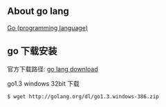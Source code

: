 ## About go lang

[Go (programming language)](http://en.wikipedia.org/wiki/Go_(programming_language))

## go 下载安装

官方下载路径: [go lang download](http://golang.org/dl/)

go1.3 windows 32bit 下载

	$ wget http://golang.org/dl/go1.3.windows-386.zip
